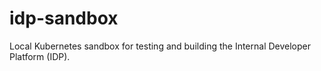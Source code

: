# idp-sandbox
Local Kubernetes sandbox for testing and building the Internal Developer Platform (IDP).
